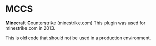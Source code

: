 # MCCS
**<u>M</u>**ine**c**raft **C**ounter**s**trike (minestrike.com)
This plugin was used for minestrike.com in 2013.

This is old code that should not be used in a production environment.
